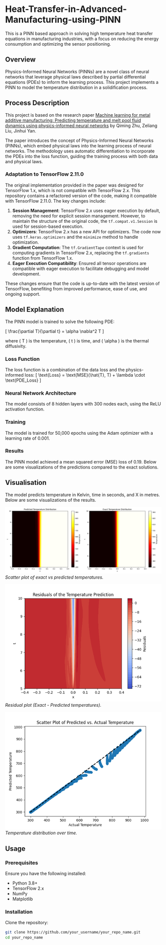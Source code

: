 # Heat-Transfer-in-Advanced-Manufacturing-using-PINN
This is a PINN based approach in solving high temperature heat transfer equations in manufacturing industries, with a focus on reducing the energy consumption and optimizing the sensor positioning.

## Overview

Physics-Informed Neural Networks (PINNs) are a novel class of neural networks that leverage physical laws described by partial differential equations (PDEs) to inform the learning process. This project implements a PINN to model the temperature distribution in a solidification process.

## Process Description

This project is based on the research paper [Machine learning for metal additive manufacturing: Predicting temperature and melt pool fluid dynamics using physics-informed neural networks](https://arxiv.org/abs/2008.13547) by Qiming Zhu, Zeliang Liu, Jinhui Yan.

The paper introduces the concept of Physics-Informed Neural Networks (PINNs), which embed physical laws into the learning process of neural networks. The methodology uses automatic differentiation to incorporate the PDEs into the loss function, guiding the training process with both data and physical laws.

### Adaptation to TensorFlow 2.11.0

The original implementation provided in the paper was designed for TensorFlow 1.x, which is not compatible with TensorFlow 2.x. This repository contains a refactored version of the code, making it compatible with TensorFlow 2.11.0. The key changes include:

1. **Session Management**: TensorFlow 2.x uses eager execution by default, removing the need for explicit session management. However, to maintain the structure of the original code, the `tf.compat.v1.Session` is used for session-based execution.
2. **Optimizers**: TensorFlow 2.x has a new API for optimizers. The code now uses `tf.keras.optimizers` and the `minimize` method to handle optimization.
3. **Gradient Computation**: The `tf.GradientTape` context is used for computing gradients in TensorFlow 2.x, replacing the `tf.gradients` function from TensorFlow 1.x.
4. **Eager Execution Compatibility**: Ensured all tensor operations are compatible with eager execution to facilitate debugging and model development.

These changes ensure that the code is up-to-date with the latest version of TensorFlow, benefiting from improved performance, ease of use, and ongoing support.

## Model Explanation

The PINN model is trained to solve the following PDE:

\[ \frac{\partial T}{\partial t} = \alpha \nabla^2 T \]

where \( T \) is the temperature, \( t \) is time, and \( \alpha \) is the thermal diffusivity.

### Loss Function

The loss function is a combination of the data loss and the physics-informed loss:
\[ \text{Loss} = \text{MSE}(\hat{T}, T) + \lambda \cdot \text{PDE\_Loss} \]

### Neural Network Architecture

The model consists of 8 hidden layers with 300 nodes each, using the ReLU activation function.

### Training

The model is trained for 50,000 epochs using the Adam optimizer with a learning rate of 0.001.

### Results

The PINN model achieved a mean squared error (MSE) loss of 0.19. Below are some visualizations of the predictions compared to the exact solutions.



## Visualisation

The model predicts temperature in Kelvin, time in seconds, and X in metres. Below are some visualizations of the results.

![Exact vs Predicted Temperature](visualisation/final_results/Temp_Pred_VS_Exact.png)
*Scatter plot of exact vs predicted temperatures.*

![Residuals](visualisation/final_results/Residuals_Tem_Pred.png)
*Residual plot (Exact - Predicted temperatures).*

![Temperature Distribution](visualisation/final_results/Scatter_Plot.png)
*Temperature distribution over time.*

## Usage

### Prerequisites

Ensure you have the following installed:
- Python 3.8+
- TensorFlow 2.x
- NumPy
- Matplotlib

### Installation

Clone the repository:
```sh
git clone https://github.com/your_username/your_repo_name.git
cd your_repo_name
